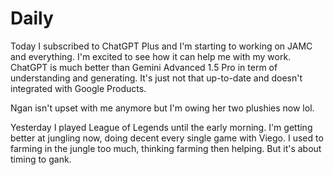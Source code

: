 # Daily

Today I subscribed to ChatGPT Plus and I'm starting to working on JAMC and everything. I'm excited to see how it can help me with my work. ChatGPT is much better than Gemini Advanced 1.5 Pro in term of understanding and generating. It's just not that up-to-date and doesn't integrated with Google Products.

Ngan isn't upset with me anymore but I'm owing her two plushies now lol.

Yesterday I played League of Legends until the early morning. I'm getting better at jungling now, doing decent every single game with Viego. I used to farming in the jungle too much, thinking farming then helping. But it's about timing to gank. 